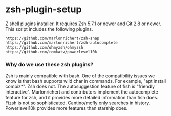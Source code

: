 # zsh-plugin-setup
 Z shell plugins installer. It requires Zsh 5.7.1 or newer and Git 2.8 or newer. This script includes the following plugins.

    https://github.com/marlonrichert/zsh-snap
    https://github.com/marlonrichert/zsh-autocomplete
    https://github.com/ohmyzsh/ohmyzsh
    https://github.com/romkatv/powerlevel10k

### Why do we use these zsh plugins?
Zsh is mainly compatible with bash. One of the compatibility issues we know is that bash supports wild char in commands. For example, "apt install compiz*". Zsh does not. 
The autosuggestion feature of fish is "friendly interactive". Marlonrichert and contributors implement the autocomplete feature for zsh, and it provides more detailed information than fish does. Fizsh is not so sophisticated. Cantino/mcfly only searches in history.
Powerlevel10k provides more features than starship does.
